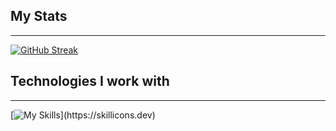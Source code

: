 ## My Stats 
---
[![GitHub Streak](https://github-readme-streak-stats.herokuapp.com?user=mihir-x&theme=transparent)](https://git.io/streak-stats)



## Technologies I work with
---
[![My Skills](https://skillicons.dev/icons?i=react,js,tailwind,html,css,firebase,mongodb,express,nodejs,)](https://skillicons.dev)


